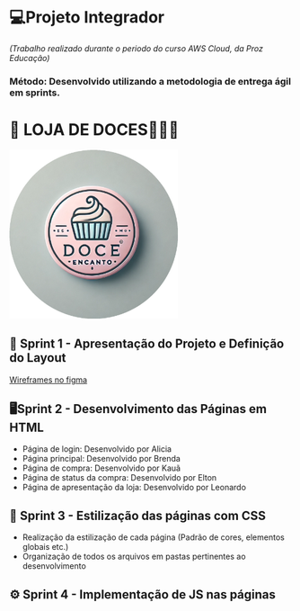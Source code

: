 # 💻Projeto Integrador
*(Trabalho realizado durante o periodo do curso AWS Cloud, da Proz Educação)*
### Método: Desenvolvido utilizando a metodologia de entrega ágil em sprints.

# 🏪 LOJA DE DOCES🧁🍬🍭
<img src="./assets/img/doce_encanto_logo_circular.png" width="300" />



## 🏁 Sprint 1 - Apresentação do Projeto e Definição do Layout

[Wireframes no figma](https://www.figma.com/design/CFVkecz2M18hOtbKCuu3yI/Untitled?node-id=0-1&m=dev&t=RoLIskPz07d6BtGr-1)

## 🖥️Sprint 2 - Desenvolvimento das Páginas em HTML
- Página de login: Desenvolvido por Alicia
- Página principal: Desenvolvido por Brenda
- Página de compra: Desenvolvido por Kauã
- Página de status da compra: Desenvolvido por Elton
- Página de apresentação da loja: Desenvolvido por Leonardo

## 🎨 Sprint 3 - Estilização das páginas com CSS
- Realização da estilização de cada página (Padrão de cores, elementos globais etc.)
- Organização de todos os arquivos em pastas pertinentes ao desenvolvimento

## ⚙️ Sprint 4 - Implementação de JS nas páginas
  

